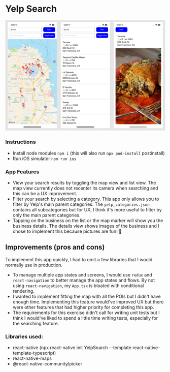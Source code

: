 # Yelp Search

<img src="https://github.com/kevinnguy/yelp-search/blob/master/screenshots/1.png?raw=true">

### Instructions
- Install node modules
`npm i` (this will also run `npx pod-install` postinstall)
- Run iOS simulator
`npm run ios`

### App Features
- View your search results by toggling the map view and list view. The map view currently does not recenter its camera when searching and this can be a UX improvement.
- Filter your search by selecting a category. This app only allows you to filter by Yelp's main parent categories. The `yelp_categories.json` contains all subcategories but for UX, I think it's more useful to filter by only the main parent categories.
- Tapping on the business on the list or the map marker will show you the business details. The details view shows images of the business and I chose to implement this because pictures are fun! 📸

## Improvements (pros and cons)
To implement this app quickly, I had to omit a few libraries that I would normally use in production. 
- To manage multiple app states and screens, I would use `redux` and `react-navigation` to better manage the app states and flows. By not using `react-navigation`, my `App.tsx` is bloated with conditional rendering. 
- I wanted to implement fitting the map with all the POIs but I didn't have enough time. Implementing this feature would've improved UX but there were other features that had higher priority for completing this app.
- The requirements for this exercise didn't call for writing unit tests but I think I would've liked to spend a little time writing tests, especially for the searching feature.



### Libraries used:
- react-native (npx react-native init YelpSearch --template react-native-template-typescript)
- react-native-maps
- @react-native-community/picker

